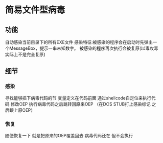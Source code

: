 # 简易文件型病毒
## 功能
自动感染当前目录下的所有EXE文件
感染特征:被感染的程序会在启动时先弹出一个MessageBox，提示一串未知数字。
被感染的程序再次执行会被复原(以毒攻毒 实际上不是完全复原)

## 细节

### 感染
寻找能够插下病毒代码的节
变量定义在代码前面
通过shellcode自定位来执行代码
修改OEP 执行病毒代码之后跳转回原来OEP
（在DOS STUB打上感染标记 之后跟上原OEP）
### 恢复
随便恢复一下
就是把原来的OEP覆盖回去
病毒代码还在 但不会执行

